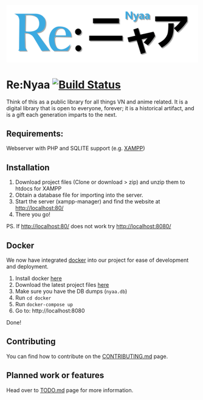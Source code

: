 ![Re:Nyaa](renyaalogo-nobg.png)

# Re:Nyaa [![Build Status](https://semaphoreci.com/api/v1/renyaa/nyaapantsu/branches/master/badge.svg)](https://semaphoreci.com/renyaa/nyaapantsu)

Think of this as a public library for all things VN and anime related. It is a digital library that is open to everyone, forever; it is a historical artifact, and is a gift each generation imparts to the next.

## Requirements:
Webserver with PHP and SQLITE support (e.g. [XAMPP](https://www.apachefriends.org/index.html))

## Installation
1. Download project files (Clone or download > zip) and unzip them to htdocs for XAMPP
2. Obtain a database file for importing into the server.
3. Start the server (xampp-manager) and find the website at [http://localhost:80/](http://localhost:80/)
4. There you go!

PS. If [http://localhost:80/](http://localhost:80/) does not work try [http://localhost:8080/](http://localhost:8080/)

## Docker

We now have integrated [docker](https://www.docker.com/) into our project for ease of development and deployment.

1. Install docker [here](https://www.docker.com/)
2. Download the latest project files [here](https://github.com/renyaa/renyaa/archive/master.zip)
3. Make sure you have the DB dumps (`nyaa.db`)
4. Run `cd docker`
4. Run `docker-compose up`
5. Go to: http://localhost:8080

Done!

## Contributing
You can find how to contribute on the [CONTRIBUTING.md](./CONTRIBUTING.md) page.

## Planned work or features
Head over to [TODO.md](./TODO.md) page for more information.

